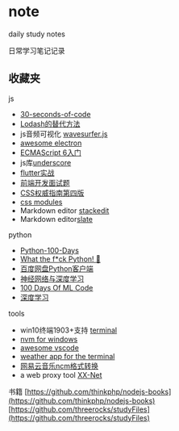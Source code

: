 # note

daily study notes

日常学习笔记记录

## 收藏夹

js

- [30-seconds-of-code](https://github.com/30-seconds/30-seconds-of-code)
- [Lodash的替代方法](https://github.com/you-dont-need/You-Dont-Need-Lodash-Underscore)
- js音频可视化 [wavesurfer.js](https://github.com/katspaugh/wavesurfer.js)
- [awesome electron](https://github.com/sindresorhus/awesome-electron)
- [ECMAScript 6入门](https://github.com/ruanyf/es6tutorial)
- js库[underscore](https://github.com/jashkenas/underscore)
- [flutter实战](https://github.com/flutterchina/flutter-in-action)
- [前端开发面试题](https://github.com/paddingme/Front-end-Web-Development-Interview-Question)
- [CSS权威指南第四版](https://github.com/Jack-Sparrow/CSS-The-Definitive-Guide-4th-zh-CN)
- [css modules](https://github.com/css-modules/css-modules)
- Markdown editor [stackedit](https://github.com/benweet/stackedit)
- Markdown editor[slate](https://github.com/ianstormtaylor/slate)

python
- [Python-100-Days](https://github.com/jackfrued/Python-100-Days)
- [What the f*ck Python! 🐍](https://github.com/leisurelicht/wtfpython-cn)
- [百度网盘Python客户端](https://github.com/houtianze/bypy)
- [神经网络与深度学习](https://github.com/nndl/nndl.github.io)
- [100 Days Of ML Code](https://github.com/MLEveryday/100-Days-Of-ML-Code)
- [深度学习](https://github.com/exacity/deeplearningbook-chinese)

tools
- win10终端1903+支持 [terminal](https://github.com/microsoft/terminal)
- [nvm for windows](https://github.com/coreybutler/nvm-windows)
- [awesome vscode](https://github.com/formulahendry/awesome-vscode-cn)
- [weather app for the terminal](https://github.com/schachmat/wego)
- [网易云音乐ncm格式转换](https://github.com/anonymous5l/ncmdump)
- a web proxy tool [XX-Net](https://github.com/XX-net/XX-Net)

书籍
[https://github.com/thinkphp/nodejs-books](https://github.com/thinkphp/nodejs-books)
[https://github.com/threerocks/studyFiles](https://github.com/threerocks/studyFiles)
